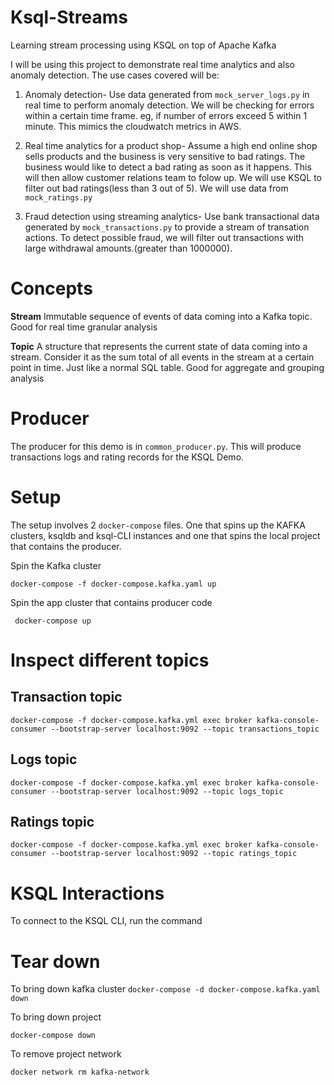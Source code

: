 # Ksql-Streams
Learning stream processing using KSQL on top of Apache Kafka

I will be using this project to demonstrate real time analytics and also anomaly detection.
The use cases covered will be:

1. Anomaly detection- Use data generated from `mock_server_logs.py` in real time to perform anomaly detection. We will be checking for errors within a certain time frame. eg, if number of errors exceed 5 within 1 minute. This mimics the cloudwatch metrics in AWS.

2. Real time analytics for a product shop- Assume a high end online shop sells products and the business is very sensitive to bad ratings. The business would like to detect a bad rating as soon as it happens. This will then allow customer relations team to folow up. We will use KSQL to filter out bad ratings(less than 3 out of 5). We will use data from `mock_ratings.py`

3. Fraud detection using streaming analytics- Use bank transactional data generated by `mock_transactions.py` to provide a stream of transation actions. To detect possible fraud, we will filter out transactions with large withdrawal amounts.(greater than 1000000).

# Concepts
**Stream** Immutable sequence of events of data coming into a Kafka topic. Good for real time granular analysis

**Topic** A structure that represents the current state of data coming into a stream. 
Consider it as the sum total of all events in the stream at a certain point in time. Just like a normal SQL table. Good for aggregate and grouping analysis

# Producer
The producer for this demo is in `common_producer.py`. This will produce transactions logs and rating records for the KSQL Demo.

# Setup
The setup involves 2 `docker-compose` files. One that spins up the KAFKA clusters, ksqldb and ksql-CLI instances and one that spins the local project that contains the producer.

Spin the Kafka cluster
``` 
docker-compose -f docker-compose.kafka.yaml up
```

Spin the app cluster that contains producer code

```
 docker-compose up
```

# Inspect different topics

## Transaction topic

```
docker-compose -f docker-compose.kafka.yml exec broker kafka-console-consumer --bootstrap-server localhost:9092 --topic transactions_topic
```

## Logs topic

```
docker-compose -f docker-compose.kafka.yml exec broker kafka-console-consumer --bootstrap-server localhost:9092 --topic logs_topic
```

## Ratings topic

```
docker-compose -f docker-compose.kafka.yml exec broker kafka-console-consumer --bootstrap-server localhost:9092 --topic ratings_topic
```

# KSQL Interactions

To connect to the KSQL CLI, run the command

# Tear down
To bring down kafka cluster `docker-compose -d docker-compose.kafka.yaml down`

To bring down project 

`docker-compose down` 

To remove project network

`docker network rm kafka-network` 
